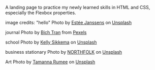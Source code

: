 A landing page to practice my newly learned skills in HTML and CSS, especially the Flexbox properties.

image credits:
"hello" Photo by <a href="https://unsplash.com/@esteejanssens?utm_source=unsplash&utm_medium=referral&utm_content=creditCopyText">Estée Janssens</a> on <a href="https://unsplash.com/s/photos/stationary?utm_source=unsplash&utm_medium=referral&utm_content=creditCopyText">Unsplash</a>

journal Photo by <a href="https://www.pexels.com/photo/inspirational-quotes-written-on-a-planner-636237/">Bich Tran</a> from <a href="pexels.com">Pexels</a>


school Photo by <a href="https://unsplash.com/@kellysikkema?utm_source=unsplash&utm_medium=referral&utm_content=creditCopyText">Kelly Sikkema</a> on <a href="https://unsplash.com/s/photos/notebook?utm_source=unsplash&utm_medium=referral&utm_content=creditCopyText">Unsplash</a>
  


business stationary Photo by <a href="https://unsplash.com/@northfolk?utm_source=unsplash&utm_medium=referral&utm_content=creditCopyText">NORTHFOLK</a> on <a href="https://unsplash.com/s/photos/business-stationary?utm_source=unsplash&utm_medium=referral&utm_content=creditCopyText">Unsplash</a>
  
  


 Art Photo by <a href="https://unsplash.com/@tamanna_rumee?utm_source=unsplash&utm_medium=referral&utm_content=creditCopyText">Tamanna Rumee</a> on <a href="https://unsplash.com/s/photos/pencil?utm_source=unsplash&utm_medium=referral&utm_content=creditCopyText">Unsplash</a>
   